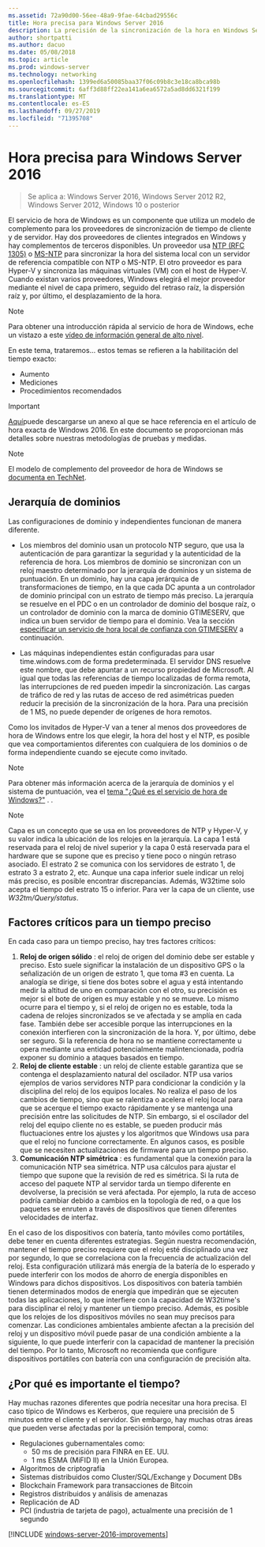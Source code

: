 ```yaml
---
ms.assetid: 72a90d00-56ee-48a9-9fae-64cbad29556c
title: Hora precisa para Windows Server 2016
description: La precisión de la sincronización de la hora en Windows Server 2016 se ha mejorado considerablemente, al tiempo que se mantiene la compatibilidad con NTP totalmente atrás con versiones anteriores de Windows.
author: shortpatti
ms.author: dacuo
ms.date: 05/08/2018
ms.topic: article
ms.prod: windows-server
ms.technology: networking
ms.openlocfilehash: 1399ed6a50085baa37f06c09b8c3e18ca8bca98b
ms.sourcegitcommit: 6aff3d88ff22ea141a6ea6572a5ad8dd6321f199
ms.translationtype: MT
ms.contentlocale: es-ES
ms.lasthandoff: 09/27/2019
ms.locfileid: "71395708"
---
```

# <a name="accurate-time-for-windows-server-2016"></a>Hora precisa para Windows Server 2016

>Se aplica a: Windows Server 2016, Windows Server 2012 R2, Windows Server 2012, Windows 10 o posterior

El servicio de hora de Windows es un componente que utiliza un modelo de complemento para los proveedores de sincronización de tiempo de cliente y de servidor.  Hay dos proveedores de clientes integrados en Windows y hay complementos de terceros disponibles. Un proveedor usa [NTP (RFC 1305)](https://tools.ietf.org/html/rfc1305) o [MS-NTP](https://msdn.microsoft.com/library/cc246877.aspx) para sincronizar la hora del sistema local con un servidor de referencia compatible con NTP o MS-NTP. El otro proveedor es para Hyper-V y sincroniza las máquinas virtuales (VM) con el host de Hyper-V.  Cuando existan varios proveedores, Windows elegirá el mejor proveedor mediante el nivel de capa primero, seguido del retraso raíz, la dispersión raíz y, por último, el desplazamiento de la hora.

> [!NOTE]
> Para obtener una introducción rápida al servicio de hora de Windows, eche un vistazo a este [vídeo de información general de alto nivel](https://aka.ms/WS2016TimeVideo).

En este tema, trataremos... estos temas se refieren a la habilitación del tiempo exacto: 

- Aumento
- Mediciones
- Procedimientos recomendados

> [!IMPORTANT]
> [Aquí](https://windocs.blob.core.windows.net/windocs/WindowsTimeSyncAccuracy_Addendum.pdf)puede descargarse un anexo al que se hace referencia en el artículo de hora exacta de Windows 2016.  En este documento se proporcionan más detalles sobre nuestras metodologías de pruebas y medidas.

> [!NOTE] 
> El modelo de complemento del proveedor de hora de Windows se [documenta en TechNet](https://msdn.microsoft.com/library/windows/desktop/ms725475%28v=vs.85%29.aspx).

## <a name="domain-hierarchy"></a>Jerarquía de dominios
Las configuraciones de dominio y independientes funcionan de manera diferente.

- Los miembros del dominio usan un protocolo NTP seguro, que usa la autenticación de para garantizar la seguridad y la autenticidad de la referencia de hora.  Los miembros de dominio se sincronizan con un reloj maestro determinado por la jerarquía de dominios y un sistema de puntuación.  En un dominio, hay una capa jerárquica de transformaciones de tiempo, en la que cada DC apunta a un controlador de dominio principal con un estrato de tiempo más preciso.  La jerarquía se resuelve en el PDC o en un controlador de dominio del bosque raíz, o un controlador de dominio con la marca de dominio GTIMESERV, que indica un buen servidor de tiempo para el dominio.  Vea la sección [especificar un servicio de hora local de confianza con GTIMESERV](#GTIMESERV) a continuación.

- Las máquinas independientes están configuradas para usar time.windows.com de forma predeterminada.  El servidor DNS resuelve este nombre, que debe apuntar a un recurso propiedad de Microsoft.  Al igual que todas las referencias de tiempo localizadas de forma remota, las interrupciones de red pueden impedir la sincronización.  Las cargas de tráfico de red y las rutas de acceso de red asimétricas pueden reducir la precisión de la sincronización de la hora.  Para una precisión de 1 MS, no puede depender de orígenes de hora remotos.

Como los invitados de Hyper-V van a tener al menos dos proveedores de hora de Windows entre los que elegir, la hora del host y el NTP, es posible que vea comportamientos diferentes con cualquiera de los dominios o de forma independiente cuando se ejecute como invitado.

> [!NOTE] 
> Para obtener más información acerca de la jerarquía de dominios y el sistema de puntuación, vea el [tema "¿Qué es el servicio de hora de Windows?"](https://blogs.msdn.microsoft.com/w32time/2007/07/07/what-is-windows-time-service/) . .

> [!NOTE]
> Capa es un concepto que se usa en los proveedores de NTP y Hyper-V, y su valor indica la ubicación de los relojes en la jerarquía.  La capa 1 está reservada para el reloj de nivel superior y la capa 0 está reservada para el hardware que se supone que es preciso y tiene poco o ningún retraso asociado.  El estrato 2 se comunica con los servidores de estrato 1, de estrato 3 a estrato 2, etc.  Aunque una capa inferior suele indicar un reloj más preciso, es posible encontrar discrepancias.  Además, W32time solo acepta el tiempo del estrato 15 o inferior.  Para ver la capa de un cliente, use *W32tm/Query/status*.

## <a name="critical-factors-for-accurate-time"></a>Factores críticos para un tiempo preciso
En cada caso para un tiempo preciso, hay tres factores críticos:

1. **Reloj de origen sólido** : el reloj de origen del dominio debe ser estable y preciso. Esto suele significar la instalación de un dispositivo GPS o la señalización de un origen de estrato 1, que toma #3 en cuenta. La analogía se dirige, si tiene dos botes sobre el agua y está intentando medir la altitud de uno en comparación con el otro, su precisión es mejor si el bote de origen es muy estable y no se mueve. Lo mismo ocurre para el tiempo y, si el reloj de origen no es estable, toda la cadena de relojes sincronizados se ve afectada y se amplía en cada fase. También debe ser accesible porque las interrupciones en la conexión interfieren con la sincronización de la hora. Y, por último, debe ser seguro. Si la referencia de hora no se mantiene correctamente u opera mediante una entidad potencialmente malintencionada, podría exponer su dominio a ataques basados en tiempo.
2. **Reloj de cliente estable** : un reloj de cliente estable garantiza que se contenga el desplazamiento natural del oscilador.  NTP usa varios ejemplos de varios servidores NTP para condicionar la condición y la disciplina del reloj de los equipos locales.  No realiza el paso de los cambios de tiempo, sino que se ralentiza o acelera el reloj local para que se acerque el tiempo exacto rápidamente y se mantenga una precisión entre las solicitudes de NTP.  Sin embargo, si el oscilador del reloj del equipo cliente no es estable, se pueden producir más fluctuaciones entre los ajustes y los algoritmos que Windows usa para que el reloj no funcione correctamente.  En algunos casos, es posible que se necesiten actualizaciones de firmware para un tiempo preciso.
3. **Comunicación NTP simétrica** : es fundamental que la conexión para la comunicación NTP sea simétrica.  NTP usa cálculos para ajustar el tiempo que supone que la revisión de red es simétrica.  Si la ruta de acceso del paquete NTP al servidor tarda un tiempo diferente en devolverse, la precisión se verá afectada.  Por ejemplo, la ruta de acceso podría cambiar debido a cambios en la topología de red, o a que los paquetes se enruten a través de dispositivos que tienen diferentes velocidades de interfaz.

En el caso de los dispositivos con batería, tanto móviles como portátiles, debe tener en cuenta diferentes estrategias.  Según nuestra recomendación, mantener el tiempo preciso requiere que el reloj esté disciplinado una vez por segundo, lo que se correlaciona con la frecuencia de actualización del reloj. Esta configuración utilizará más energía de la batería de lo esperado y puede interferir con los modos de ahorro de energía disponibles en Windows para dichos dispositivos. Los dispositivos con batería también tienen determinados modos de energía que impedirán que se ejecuten todas las aplicaciones, lo que interfiere con la capacidad de W32time's para disciplinar el reloj y mantener un tiempo preciso. Además, es posible que los relojes de los dispositivos móviles no sean muy precisos para comenzar.  Las condiciones ambientales ambiente afectan a la precisión del reloj y un dispositivo móvil puede pasar de una condición ambiente a la siguiente, lo que puede interferir con la capacidad de mantener la precisión del tiempo.  Por lo tanto, Microsoft no recomienda que configure dispositivos portátiles con batería con una configuración de precisión alta. 

## <a name="why-is-time-important"></a>¿Por qué es importante el tiempo?  
Hay muchas razones diferentes que podría necesitar una hora precisa.  El caso típico de Windows es Kerberos, que requiere una precisión de 5 minutos entre el cliente y el servidor.  Sin embargo, hay muchas otras áreas que pueden verse afectadas por la precisión temporal, como:


- Regulaciones gubernamentales como:
    - 50 ms de precisión para FINRA en EE. UU.
    - 1 ms ESMA (MiFID II) en la Unión Europea.
- Algoritmos de criptografía
- Sistemas distribuidos como Cluster/SQL/Exchange y Document DBs
- Blockchain Framework para transacciones de Bitcoin
- Registros distribuidos y análisis de amenazas 
- Replicación de AD
- PCI (industria de tarjeta de pago), actualmente una precisión de 1 segundo



[!INCLUDE [windows-server-2016-improvements](windows-server-2016-improvements.md)]
